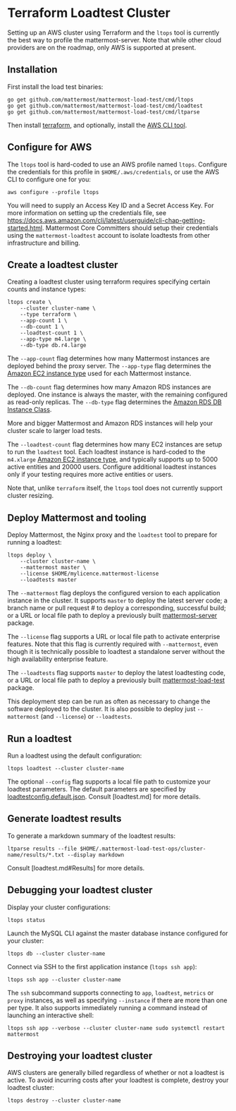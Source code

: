 # Terraform Loadtest Cluster

Setting up an AWS cluster using Terraform and the `ltops` tool is currently the best way to profile the mattermost-server. Note that while other cloud providers are on the roadmap, only AWS is supported at present.

## Installation

First install the load test binaries:
```
go get github.com/mattermost/mattermost-load-test/cmd/ltops
go get github.com/mattermost/mattermost-load-test/cmd/loadtest
go get github.com/mattermost/mattermost-load-test/cmd/ltparse
```

Then install [terraform](https://www.terraform.io/intro/getting-started/install.html), and optionally, install the [AWS CLI tool](https://aws.amazon.com/cli/).

## Configure for AWS

The `ltops` tool is hard-coded to use an AWS profile named `ltops`. Configure the credentials for this profile in `$HOME/.aws/credentials`, or use the AWS CLI to configure one for you:
```
aws configure --profile ltops
```

You will need to supply an Access Key ID and a Secret Access Key. For more information on setting up the credentials file, see https://docs.aws.amazon.com/cli/latest/userguide/cli-chap-getting-started.html. Mattermost Core Committers should setup their credentials using the `mattermost-loadtest` account to isolate loadtests from other infrastructure and billing.

## Create a loadtest cluster

Creating a loadtest cluster using terraform requires specifying certain counts and instance types:
```
ltops create \
    --cluster cluster-name \
    --type terraform \
    --app-count 1 \
    --db-count 1 \
    --loadtest-count 1 \
    --app-type m4.large \
    --db-type db.r4.large
```

The `--app-count` flag determines how many Mattermost instances are deployed behind the proxy server. The `--app-type` flag determines the [Amazon EC2 instance type](https://aws.amazon.com/ec2/instance-types/) used for each Mattermost instance.

The `--db-count` flag determines how many Amazon RDS instances are deployed. One instance is always the master, with the remaining configured as read-only replicas. The `--db-type` flag determines the [Amazon RDS DB Instance Class](https://docs.aws.amazon.com/AmazonRDS/latest/UserGuide/Concepts.DBInstanceClass.html).

More and bigger Mattermost and Amazon RDS instances will help your cluster scale to larger load tests.

The `--loadtest-count` flag determines how many EC2 instances are setup to run the `loadtest` tool. Each loadtest instance is hard-coded to the `m4.xlarge` [Amazon EC2 instance type](https://aws.amazon.com/ec2/instance-types/), and typically supports up to 5000 active entities and 20000 users. Configure additional loadtest instances only if your testing requires more active entities or users.

Note that, unlike `terraform` itself, the `ltops` tool does not currently support cluster resizing.

## Deploy Mattermost and tooling

Deploy Mattermost, the Nginx proxy and the `loadtest` tool to prepare for running a loadtest:
```
ltops deploy \
    --cluster cluster-name \
    --mattermost master \
    --license $HOME/mylicence.mattermost-license 
    --loadtests master
```

The `--mattermost` flag deploys the configured version to each application instance in the cluster. It supports `master` to deploy the latest server code; a branch name or pull request # to deploy a corresponding, successful build; or a URL or local file path to deploy a previously built [mattermost-server](https://github.com/mattermost/mattermost-server) package.

The `--license` flag supports a URL or local file path to activate enterprise features. Note that this flag is currently required with `--mattermost`, even though it is technically possible to loadtest a standalone server without the high availability enterprise feature.

The `--loadtests` flag supports `master` to deploy the latest loadtesting code, or a URL or local file path to deploy a previously built [mattermost-load-test](https://github.com/mattermost/mattermost-load-test) package.

This deployment step can be run as often as necessary to change the software deployed to the cluster. It is also possible to deploy just `--mattermost` (and `--license`) or `--loadtests`.

## Run a loadtest

Run a loadtest using the default configuration:
```
ltops loadtest --cluster cluster-name
```

The optional `--config` flag supports a local file path to customize your loadtest parameters. The default parameters are specified by [loadtestconfig.default.json](../loadtestconfig.default.json). Consult [loadtest.md] for more details.

## Generate loadtest results

To generate a markdown summary of the loadtest results:
```
ltparse results --file $HOME/.mattermost-load-test-ops/cluster-name/results/*.txt --display markdown
```

Consult [loadtest.md#Results] for more details.

## Debugging your loadtest cluster

Display your cluster configurations:
```
ltops status
```

Launch the MySQL CLI against the master database instance configured for your cluster:
```
ltops db --cluster cluster-name
```

Connect via SSH to the first application instance (`ltops ssh app`):
```
ltops ssh app --cluster cluster-name
```

The `ssh` subcommand supports connecting to `app`, `loadtest`, `metrics` or `proxy` instances, as well as specifying `--instance` if there are more than one per type. It also supports immediately running a command instead of launching an interactive shell:
```
ltops ssh app --verbose --cluster cluster-name sudo systemctl restart mattermost
```

## Destroying your loadtest cluster

AWS clusters are generally billed regardless of whether or not a loadtest is active. To avoid incurring costs after your loadtest is complete, destroy your loadtest cluster:
```
ltops destroy --cluster cluster-name
```
